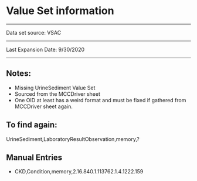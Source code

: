 # Value Set information

**** 
Data set source: VSAC
****
Last Expansion Date: 9/30/2020
***

## Notes:
- Missing UrineSediment Value Set
- Sourced from the MCCDriver sheet
- One OID at least has a weird format and must be fixed if gathered from MCCDriver sheet again.

## To find again:

UrineSediment,LaboratoryResultObservation,memory,?

## Manual Entries
- CKD,Condition,memory,2.16.840.1.113762.1.4.1222.159
